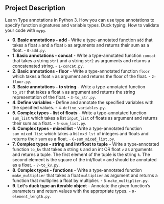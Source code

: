 ## Project Description
Learn Type annotations in Python 3.
How you can use type annotations to specify function signatures and variable types.
Duck typing.
How to validate your code with `mypy`.


* **0. Basic annotations - add** - Write a type-annotated function `add` that takes a float `a` and a float `b` as arguments and returns their sum as a float. - `0-add.py`.
* **1. Basic annotations - concat** - Write a type-annotated function `concat` that takes a string `str1` and a string `str2` as arguments and returns a concatenated string. - `1-concat.py`.
* **2. Basic annotations - floor** - Write a type-annotated function `floor` which takes a float `n` as argument and returns the floor of the float. - `2-floor.py`.
* **3. Basic annotations - to string** - Write a type-annotated function `to_str` that takes a float `n` as argument and returns the string representation of the float. - `3-to_str.py`.
* **4. Define variables** - Define and annotate the specified variables with the specified values. - `4-define_variables.py`.
* **5. Complex types - list of floats** - Write a type-annotated function `sum_list` which takes a list `input_list` of floats as argument and returns their sum as a float. - `5-sum_list.py`.
* **6. Complex types - mixed list** - Write a type-annotated function `sum_mixed_list` which takes a list `mxd_lst` of integers and floats and returns their sum as a float. - `6-sum_mixed_list.py`.
* **7. Complex types - string and int/float to tuple** - Write a type-annotated function `to_kv` that takes a string `k` and an int OR float `v` as arguments and returns a tuple. The first element of the tuple is the string `k`. The second element is the square of the int/float `v` and should be annotated as a float. - `7-to_kv.py`.
* **8. Complex types - functions** - Write a type-annotated function `make_multiplier` that takes a float `multiplier` as argument and returns a function that multiplies a float by multiplier. - `8-make_multiplier.py`.
* **9. Let's duck type an iterable object** - Annotate the given function’s parameters and return values with the appropriate types. - `9-element_length.py`.

